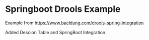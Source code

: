 # Springboot Drools Example

Example from https://www.baeldung.com/drools-spring-integration

Added Descion Table and SpringBoot Integration